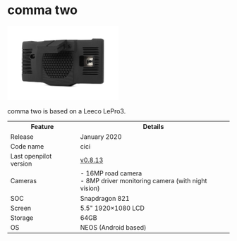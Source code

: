 # comma two

<img src="https://github.com/commaai/hardware/blob/master/comma_two/comma-two.jpg" width="50%">

comma two is based on a Leeco LePro3.

<table>
  <tr>
    <th>Feature</th>
    <th>Details</th>
  </tr>
  <tr>
    <td>Release</td>
    <td>January 2020</td>
  </tr>
    <td>Code name</td>
    <td>cici</td>
  </tr>
  <tr>
    <td>Last openpilot version</td>
    <td><a href="https://github.com/commaai/openpilot/tree/commatwo_master">v0.8.13</a></td>
  </tr>
  <tr>
    <td>Cameras</td>
    <td>
      - 16MP road camera<br>
      - 8MP driver monitoring camera (with night vision)<br>
    </td>
  </tr>
  <tr>
    <td>SOC</td>
    <td>Snapdragon 821</td>
  </tr>
  <tr>
    <td>Screen</td>
    <td>
      5.5" 1920×1080 LCD
    </td>
  </tr>
  <tr>
    <td>Storage</td>
    <td>64GB</td>
  </tr>
  <tr>
    <td>OS</td>
    <td>NEOS (Android based)</td>
  </tr>
</table>
